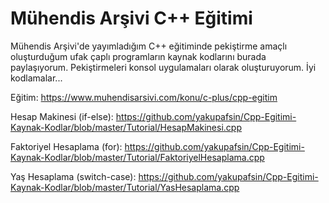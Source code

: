 # Mühendis Arşivi C++ Eğitimi
Mühendis Arşivi'de yayımladığım C++ eğitiminde pekiştirme amaçlı oluşturduğum ufak çaplı programların kaynak kodlarını burada paylaşıyorum. Pekiştirmeleri konsol uygulamaları olarak oluşturuyorum. İyi kodlamalar...

Eğitim: https://www.muhendisarsivi.com/konu/c-plus/cpp-egitim

Hesap Makinesi (if-else):
https://github.com/yakupafsin/Cpp-Egitimi-Kaynak-Kodlar/blob/master/Tutorial/HesapMakinesi.cpp

Faktoriyel Hesaplama (for): 
https://github.com/yakupafsin/Cpp-Egitimi-Kaynak-Kodlar/blob/master/Tutorial/FaktoriyelHesaplama.cpp

Yaş Hesaplama (switch-case):
https://github.com/yakupafsin/Cpp-Egitimi-Kaynak-Kodlar/blob/master/Tutorial/YasHesaplama.cpp

